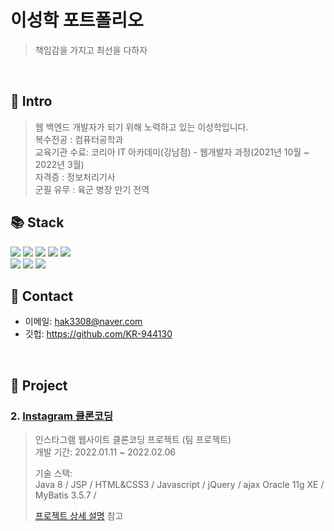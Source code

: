 # 이성학 포트폴리오
> 책임감을 가지고 최선을 다하자
</br>

## :pushpin: Intro
>웹 백엔드 개발자가 되기 위해 노력하고 있는 이성학입니다.</br>
>복수전공 : 컴퓨터공학과</br>
>교육기관 수료: 코리아 IT 아카데미(강남점) - 웹개발자 과정(2021년 10월 ~ 2022년 3월)</br>
>자격증 : 정보처리기사</br>
>군필 유무 : 육군 병장 만기 전역</br>

## 📚 Stack
<div> 
  <img src="https://img.shields.io/badge/java-007396?style=for-the-badge&logo=java&logoColor=white"> 
  <img src="https://img.shields.io/badge/html5-E34F26?style=for-the-badge&logo=html5&logoColor=white"> 
  <img src="https://img.shields.io/badge/css-1572B6?style=for-the-badge&logo=css3&logoColor=white"> 
  <img src="https://img.shields.io/badge/javascript-F7DF1E?style=for-the-badge&logo=javascript&logoColor=black"> 
  <img src="https://img.shields.io/badge/jquery-0769AD?style=for-the-badge&logo=jquery&logoColor=white">
  <br>
  
  <img src="https://img.shields.io/badge/oracle-F80000?style=for-the-badge&logo=oracle&logoColor=white">
  <img src="https://img.shields.io/badge/spring-6DB33F?style=for-the-badge&logo=spring&logoColor=white">
  <img src="https://img.shields.io/badge/apache tomcat-F8DC75?style=for-the-badge&logo=apachetomcat&logoColor=white">
  <br>
</div>

## :pushpin: Contact
- 이메일: hak3308@naver.com
- 깃헙: https://github.com/KR-944130

</br>

## :pushpin: Project
### 2. [Instagram 클론코딩](https://github.com/KR-944130/JSP_project)
>인스타그램 웹사이트 클론코딩 프로젝트 (팀 프로젝트)  
>개발 기간: 2022.01.11 ~ 2022.02.06
>  
>기술 스택:  
>Java 8 / JSP / HTML&CSS3 / Javascript / jQuery / ajax
>Oracle 11g XE / MyBatis 3.5.7 / 
>  
>[프로젝트 상세 설명](https://github.com/Integerous/goQuality) 참고
